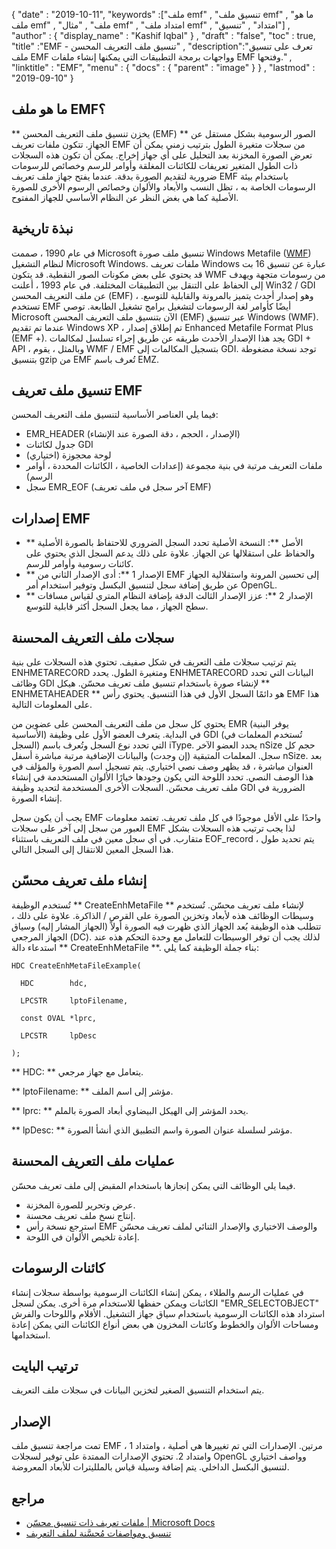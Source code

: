 {
  "date" : "2019-10-11",
  "keywords" :["ملف emf" , "تنسيق ملف emf" , "ما هو ملف emf" , "ملف" , "مثال emf" , "امتداد ملف emf" , "امتداد" , "تنسيق"] ,
  "author" : {
    "display_name" : "Kashif Iqbal"
} ,
  "draft" : "false",
  "toc" : true,
  "title" :"EMF - تنسيق ملف التعريف المحسن" ,
  "description":"تعرف على تنسيق ملف EMF وواجهات برمجة التطبيقات التي يمكنها إنشاء ملفات EMF وفتحها." ,
  "linktitle" : "EMF",
  "menu" : {
    "docs" : {
      "parent" : "image"
}
} ,
  "lastmod" : "2019-09-10"
}

## ما هو ملف EMF؟

** يخزن تنسيق ملف التعريف المحسن (EMF) ** الصور الرسومية بشكل مستقل عن الجهاز. تتكون ملفات تعريف EMF من سجلات متغيرة الطول بترتيب زمني يمكن أن تعرض الصورة المخزنة بعد التحليل على أي جهاز إخراج. يمكن أن تكون هذه السجلات ذات الطول المتغير تعريفات للكائنات المغلقة وأوامر للرسم وخصائص للرسومات ضرورية لتقديم الصورة بدقة. عندما يفتح جهاز ملف تعريف EMF باستخدام بيئة الرسومات الخاصة به ، تظل النسب والأبعاد والألوان وخصائص الرسوم الأخرى للصورة الأصلية كما هي بغض النظر عن النظام الأساسي للجهاز المفتوح.

## نبذة تاريخية ##

في عام 1990 ، صممت Microsoft تنسيق ملف صورة Windows Metafile ([WMF](/ar/image/wmf/)) لنظام التشغيل Microsoft Windows. ملفات تعريف Windows عبارة عن تنسيق 16 بت قد يحتوي على بعض مكونات الصور النقطية. قد يتكون WMF من رسومات متجهة ويهدف إلى الحفاظ على التنقل بين التطبيقات المختلفة. في عام 1993 ، أعلنت Win32 / GDI عن ملف التعريف المحسن (EMF) ، وهو إصدار أحدث يتميز بالمرونة والقابلية للتوسع. تستخدم EMF أيضًا كأوامر لغة الرسومات لتشغيل برامج تشغيل الطابعة. توصي Microsoft الآن بتنسيق ملف التعريف المحسن (EMF) عبر تنسيق Windows (WMF). عندما تم تقديم Windows XP ، تم إطلاق إصدار Enhanced Metafile Format Plus (EMF +). يجد هذا الإصدار الأحدث طريقه عن طريق إجراء تسلسل لمكالمات GDI + API ، وبالمثل ، يقوم WMF / EMF بتسجيل المكالمات إلى GDI. توجد نسخة مضغوطة بتنسيق gzip من EMF تُعرف باسم EMZ.

## تنسيق ملف تعريف EMF ##

فيما يلي العناصر الأساسية لتنسيق ملف التعريف المحسن:

* EMR_HEADER (الإصدار ، الحجم ، دقة الصورة عند الإنشاء)
* جدول لكائنات GDI
* لوحة محجوزة (اختياري)
* ملفات التعريف مرتبة في بنية مجموعة (إعدادات الخاصية ، الكائنات المحددة ، أوامر الرسم)
* سجل EMR_EOF (آخر سجل في ملف تعريف EMF)

## إصدارات EMF ##
* ** الأصل **: النسخة الأصلية تحدد السجل الضروري للاحتفاظ بالصورة الأصلية والحفاظ على استقلالها عن الجهاز. علاوة على ذلك يدعم السجل الذي يحتوي على كائنات رسومية وأوامر للرسم.
* ** الإصدار 1 **: أدى الإصدار الثاني من EMF إلى تحسين المرونة واستقلالية الجهاز عن طريق إضافة سجل لتنسيق البكسل وتوفير استخدام أمر OpenGL.
* ** الإصدار 2 **: عزز الإصدار الثالث الدقة بإضافة النظام المتري لقياس مسافات سطح الجهاز ، مما يجعل السجل أكثر قابلية للتوسع.

## سجلات ملف التعريف المحسنة ##

يتم ترتيب سجلات ملف التعريف في شكل صفيف. تحتوي هذه السجلات على بنية ENHMETARECORD ومتغيرة الطول. يحدد ENHMETARECORD البيانات التي تحدد وظائف GDI لإنشاء صورة باستخدام تنسيق ملف تعريف محسّن. هيكل ** ENHMETAHEADER ** هو دائمًا السجل الأول في هذا التنسيق. يحتوي رأس EMF هذا على المعلومات التالية.

يحتوي كل سجل من ملف التعريف المحسن على عضوين من EMR (يوفر البنية الأساسية) في البداية. يتعرف العضو الأول على وظيفة GDI (تُستخدم المعلمات في السجل) التي تحدد نوع السجل وتُعرف باسم iType. يحدد العضو الآخر nSize حجم كل سجل. المعلمات المتبقية (إن وجدت) والبيانات الإضافية مرتبة مباشرة أسفل nSize. بعد العنوان مباشرة ، قد يظهر وصف نصي اختياري. يتم تسجيل اسم الصورة والمؤلف في هذا الوصف النصي. تحدد اللوحة التي يكون وجودها خيارًا الألوان المستخدمة في إنشاء ملف تعريف محسّن. السجلات الأخرى المستخدمة لتحديد وظيفة GDI الضرورية في إنشاء الصورة.

يجب أن يكون سجل EMF واحدًا على الأقل موجودًا في كل ملف تعريف. تعتمد معلومات العبور من سجل إلى آخر على سجلات EMF لذا يجب ترتيب هذه السجلات بشكل متقارب. في أي سجل معين في ملف التعريف باستثناء EOF_record ، يتم تحديد طول هذا السجل المعين للانتقال إلى السجل التالي.

## إنشاء ملف تعريف محسّن ##

تُستخدم الوظيفة ** CreateEnhMetaFile ** لإنشاء ملف تعريف محسّن. تُستخدم وسيطات الوظائف هذه لأبعاد وتخزين الصورة على القرص / الذاكرة. علاوة على ذلك ، تتطلب هذه الوظيفة بُعد الجهاز الذي ظهرت فيه الصورة أولاً (الجهاز المشار إليه) وسياق الجهاز المرجعي (DC). لذلك يجب أن توفر الوسيطات للتعامل مع وحدة التحكم هذه عند استدعاء دالة ** CreateEnhMetaFile **. بناء جملة الوظيفة كما يلي:
```
HDC CreateEnhMetaFileExample(

  HDC        hdc,

  LPCSTR     lptoFilename,

  const OVAL *lprc,

  LPCSTR     lpDesc

);
```
** HDC: ** يتعامل مع جهاز مرجعي.

** lptoFilename: ** مؤشر إلى اسم الملف.

** lprc: ** يحدد المؤشر إلى الهيكل البيضاوي أبعاد الصورة بالملم.

** lpDesc: ** مؤشر لسلسلة عنوان الصورة واسم التطبيق الذي أنشأ الصورة.

## عمليات ملف التعريف المحسنة ##

فيما يلي الوظائف التي يمكن إنجازها باستخدام المقبض إلى ملف تعريف محسّن.

* عرض وتحرير للصورة المخزنة.
* إنتاج نسخ ملف تعريف محسنة.
* استرجع نسخة رأس EMF والوصف الاختياري والإصدار الثنائي لملف تعريف محسّن
* إعادة تلخيص الألوان في اللوحة.

## كائنات الرسومات ##

في عمليات الرسم والطلاء ، يمكن إنشاء الكائنات الرسومية بواسطة سجلات إنشاء الكائنات ويمكن حفظها للاستخدام مرة أخرى. يمكن لسجل "EMR_SELECTOBJECT" استرداد هذه الكائنات الرسومية باستخدام سياق جهاز التشغيل. الأقلام واللوحات والفرش ومساحات الألوان والخطوط وكائنات المخزون هي بعض أنواع الكائنات التي يمكن إعادة استخدامها.

## ترتيب البايت ##

يتم استخدام التنسيق الصغير لتخزين البيانات في سجلات ملف التعريف.

## الإصدار ##

تمت مراجعة تنسيق ملف EMF مرتين. الإصدارات التي تم تغييرها هي أصلية ، وامتداد 1 ، وامتداد 2. تحتوي الإصدارات الممتدة على توفير لسجلات OpenGL وواصف اختياري لتنسيق البكسل الداخلي. يتم إضافة وسيلة قياس بالملليترات للأبعاد المعروضة.

## مراجع ##

* [ملفات تعريف ذات تنسيق محسّن | Microsoft Docs](https://learn.microsoft.com/en-us/windows/desktop/gdi/enhanced-format-metafiles)
* [تنسيق ومواصفات مُحسَّنة لملف التعريف](https://msdn.microsoft.com/en-us/library/cc230514.aspx)

